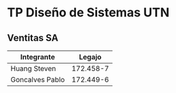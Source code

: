 # TP Diseño de Sistemas UTN
## Ventitas SA


| Integrante | Legajo |
| ------------- | ------------- |
| Huang Steven  | 172.458-7 |
| Goncalves Pablo  | 172.449-6  |

